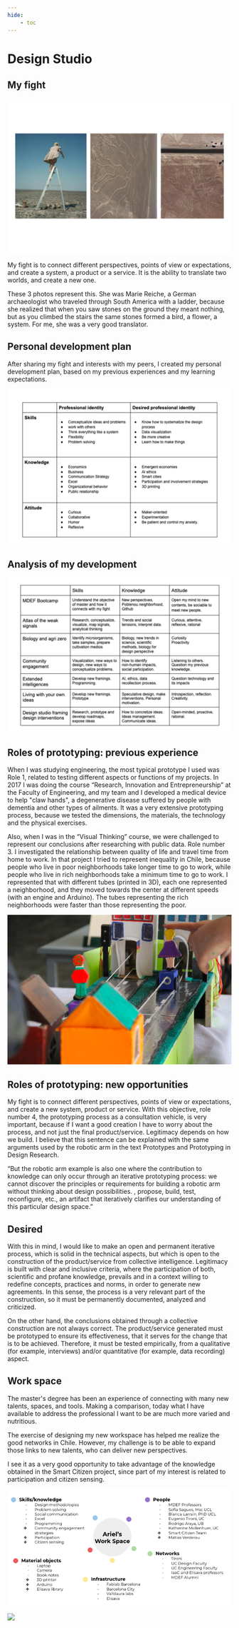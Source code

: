 ```yaml
---
hide:
    - toc
---
```


# Design Studio

## My fight

![](../images/fight.jpg)

My fight is to connect different perspectives, points of view or expectations, and create a system, a product or a service. It is the ability to translate two worlds, and create a new one.

These 3 photos represent this. She was Marie Reiche, a German archaeologist who traveled through South America with a ladder, because she realized that when you saw stones on the ground they meant nothing, but as you climbed the stairs the same stones formed a bird, a flower, a system. For me, she was a very good translator.

## Personal development plan

After sharing my fight and interests with my peers, I created my personal development plan, based on my previous experiences and my learning expectations.

![](../images/personal.jpg)

## Analysis of my development

![](../images/study.jpg)

## Roles of prototyping: previous experience

When I was studying engineering, the most typical prototype I used was Role 1, related to testing different aspects or functions of my projects. In 2017 I was doing the course “Research, Innovation and Entrepreneurship” at the Faculty of Engineering, and my team and I developed a medical device to help "claw hands", a degenerative disease suffered by people with dementia and other types of ailments. It was a very extensive prototyping process, because we tested the dimensions, the materials, the technology and the physical exercises.

Also, when I was in the “Visual Thinking” course, we were challenged to represent our conclusions after researching with public data. Role number 3. I investigated the relationship between quality of life and travel time from home to work. In that project I tried to represent inequality in Chile, because people who live in poor neighborhoods take longer time to go to work, while people who live in rich neighborhoods take a minimum time to go to work. I represented that with different tubes (printed in 3D), each one represented a neighborhood, and they moved towards the center at different speeds (with an engine and Arduino). The tubes representing the rich neighborhoods were faster than those representing the poor.

![](../images/pens.png)


## Roles of prototyping: new opportunities

My fight is to connect different perspectives, points of view or expectations, and create a new system, product or service. With this objective, role number 4, the prototyping process as a consultation vehicle, is very important, because if I want a good creation I have to worry about the process, and not just the final product/service. Legitimacy depends on how we build. I believe that this sentence can be explained with the same arguments used by the robotic arm in the text Prototypes and Prototyping in Design Research.

“But the robotic arm example is also one where the contribution to knowledge can only occur through an iterative prototyping process: we cannot discover the principles or requirements for building a robotic arm without thinking about design possibilities. , propose, build, test, reconfigure, etc., an artifact that iteratively clarifies our understanding of this particular design space.”

## Desired

With this in mind, I would like to make an open and permanent iterative process, which is solid in the technical aspects, but which is open to the construction of the product/service from collective intelligence. Legitimacy is built with clear and inclusive criteria, where the participation of both, scientific and profane knowledge, prevails and in a context willing to redefine concepts, practices and norms, in order to generate new agreements. In this sense, the process is a very relevant part of the construction, so it must be permanently documented, analyzed and criticized.

On the other hand, the conclusions obtained through a collective construction are not always correct. The product/service generated must be prototyped to ensure its effectiveness, that it serves for the change that is to be achieved. Therefore, it must be tested empirically, from a qualitative (for example, interviews) and/or quantitative (for example, data recording) aspect.


## Work space

The master's degree has been an experience of connecting with many new talents, spaces, and tools. Making a comparison, today what I have available to address the professional I want to be are much more varied and nutritious.

The exercise of designing my new workspace has helped me realize the good networks in Chile. However, my challenge is to be able to expand those links to new talents, who can deliver new perspectives.

I see it as a very good opportunity to take advantage of the knowledge obtained in the Smart Citizen project, since part of my interest is related to participation and citizen sensing.

![](../images/space.jpg)

![](../images/MT01/scorpio_blow.jpg)
